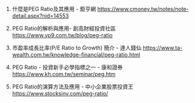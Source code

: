 

1. 什麼是PEG Ratio及其應用 - 鉅亨網
https://www.cmoney.tw/notes/note-detail.aspx?nid=14553

2. PEG Ratio的解析與應用- 創高財經投資社區
https://www.vp9.com.tw/blog/peg-ratio

3. 市盈率成長比率(P/E Ratio to Growth) 簡介 - 達人錢仙
https://www.ta-wealth.com.tw/knowledge-financial/peg-ratio.html

4. PEG Ratio - 投資新手必學指標之一 - 康和證券
https://www.kh.com.tw/seminar/peg.htm

5. PEG Ratio的演算方法及應用 - 中小企業股票投資王
https://www.stocksinv.com/peg-ratio/